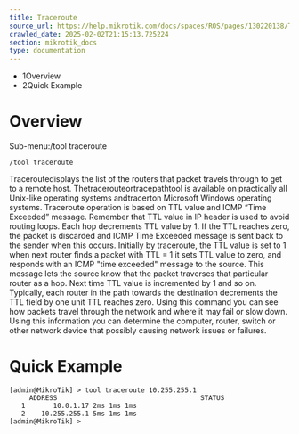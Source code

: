 ```yaml
---
title: Traceroute
source_url: https://help.mikrotik.com/docs/spaces/ROS/pages/130220138/Traceroute,
crawled_date: 2025-02-02T21:15:13.725224
section: mikrotik_docs
type: documentation
---
```


* 1Overview
* 2Quick Example
# Overview
Sub-menu:/tool traceroute
```
/tool traceroute
```
Traceroutedisplays the list of the routers that packet travels through to get to a remote host. Thetracerouteortracepathtool is available on practically all Unix-like operating systems andtracerton Microsoft Windows operating systems.
Traceroute operation is based on TTL value and ICMP “Time Exceeded” message. Remember that TTL value in IP header is used to avoid routing loops. Each hop decrements TTL value by 1. If the TTL reaches zero, the packet is discarded and ICMP Time Exceeded message is sent back to the sender when this occurs.
Initially by traceroute, the TTL value is set to 1 when next router finds a packet with TTL = 1 it sets TTL value to zero, and responds with an ICMP "time exceeded" message to the source. This message lets the source know that the packet traverses that particular router as a hop. Next time TTL value is incremented by 1 and so on. Typically, each router in the path towards the destination decrements the TTL field by one unit TTL reaches zero.
Using this command you can see how packets travel through the network and where it may fail or slow down. Using this information you can determine the computer, router, switch or other network device that possibly causing network issues or failures.
# Quick Example
```
[admin@MikroTik] > tool traceroute 10.255.255.1
     ADDRESS                                    STATUS
   1       10.0.1.17 2ms 1ms 1ms 
   2    10.255.255.1 5ms 1ms 1ms
[admin@MikroTik] >
```